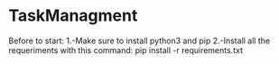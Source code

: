 # TaskManagment

Before to start:
1.-Make sure to install python3 and pip
2.-Install all the requeriments with this command:
pip install -r requirements.txt
